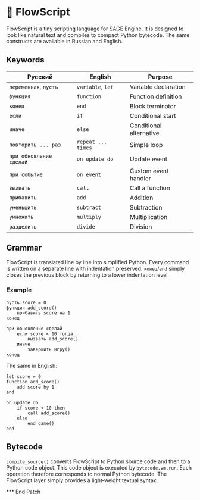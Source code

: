 # 📘 FlowScript

FlowScript is a tiny scripting language for SAGE Engine. It is designed to look like natural text and compiles to compact Python bytecode. The same constructs are available in Russian and English.

## Keywords

| Русский                 | English            | Purpose                     |
|-------------------------|--------------------|-----------------------------|
| `переменная`, `пусть`   | `variable`, `let`  | Variable declaration        |
| `функция`               | `function`         | Function definition         |
| `конец`                 | `end`              | Block terminator            |
| `если`                  | `if`               | Conditional start           |
| `иначе`                 | `else`             | Conditional alternative     |
| `повторить ... раз`     | `repeat ... times` | Simple loop                 |
| `при обновление сделай` | `on update do`     | Update event                |
| `при событие`           | `on event`         | Custom event handler        |
| `вызвать`               | `call`             | Call a function             |
| `прибавить`             | `add`              | Addition                    |
| `уменьшить`             | `subtract`         | Subtraction                 |
| `умножить`              | `multiply`         | Multiplication              |
| `разделить`             | `divide`           | Division                    |

## Grammar

FlowScript is translated line by line into simplified Python. Every command is written on a separate line with indentation preserved. `конец`/`end` simply closes the previous block by returning to a lower indentation level.

### Example

```flow
пусть score = 0
функция add_score()
    прибавить score на 1
конец

при обновление сделай
    если score < 10 тогда
        вызвать add_score()
    иначе
        завершить игру()
конец
```

The same in English:

```flow
let score = 0
function add_score()
    add score by 1
end

on update do
    if score < 10 then
        call add_score()
    else
        end_game()
end
```

## Bytecode

`compile_source()` converts FlowScript to Python source code and then to a Python code object. This code object is executed by `bytecode.vm.run`. Each operation therefore corresponds to normal Python bytecode. The FlowScript layer simply provides a light‑weight textual syntax.

*** End Patch
